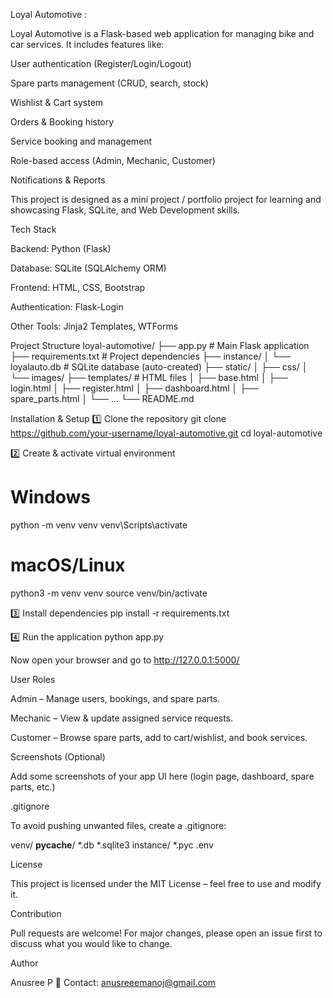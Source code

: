 Loyal Automotive :

Loyal Automotive is a Flask-based web application for managing bike and car services.
It includes features like:

User authentication (Register/Login/Logout)

Spare parts management (CRUD, search, stock)

Wishlist & Cart system

Orders & Booking history

Service booking and management

Role-based access (Admin, Mechanic, Customer)

Notifications & Reports

This project is designed as a mini project / portfolio project for learning and showcasing Flask, SQLite, and Web Development skills.

Tech Stack

Backend: Python (Flask)

Database: SQLite (SQLAlchemy ORM)

Frontend: HTML, CSS, Bootstrap

Authentication: Flask-Login

Other Tools: Jinja2 Templates, WTForms

Project Structure
loyal-automotive/
├── app.py                # Main Flask application
├── requirements.txt      # Project dependencies
├── instance/
│   └── loyalauto.db      # SQLite database (auto-created)
├── static/
│   ├── css/
│   └── images/
├── templates/            # HTML files
│   ├── base.html
│   ├── login.html
│   ├── register.html
│   ├── dashboard.html
│   ├── spare_parts.html
│   └── ...
└── README.md

Installation & Setup
1️⃣ Clone the repository
git clone https://github.com/your-username/loyal-automotive.git
cd loyal-automotive

2️⃣ Create & activate virtual environment
# Windows
python -m venv venv
venv\Scripts\activate

# macOS/Linux
python3 -m venv venv
source venv/bin/activate

3️⃣ Install dependencies
pip install -r requirements.txt

4️⃣ Run the application
python app.py


Now open your browser and go to http://127.0.0.1:5000/

User Roles

Admin – Manage users, bookings, and spare parts.

Mechanic – View & update assigned service requests.

Customer – Browse spare parts, add to cart/wishlist, and book services.

Screenshots (Optional)

Add some screenshots of your app UI here (login page, dashboard, spare parts, etc.)

.gitignore

To avoid pushing unwanted files, create a .gitignore:

venv/
__pycache__/
*.db
*.sqlite3
instance/
*.pyc
.env

License

This project is licensed under the MIT License – feel free to use and modify it.

Contribution

Pull requests are welcome! For major changes, please open an issue first to discuss what you would like to change.

Author

Anusree P
📧 Contact: anusreeemanoj@gmail.com
